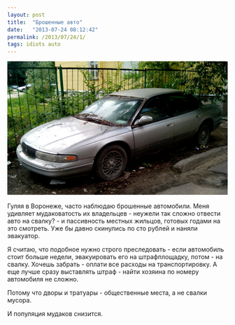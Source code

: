 ```yaml
---
layout: post
title:  "Брошенные авто"
date:   "2013-07-24 08:12:42"
permalink: /2013/07/24/1/
tags: idiots auto
---
```

![auto-bydlo](/assets/static/car.jpg)

Гуляя в Воронеже, часто наблюдаю брошенные автомобили. Меня удивляет
мудаковатость их владельцев - неужели так сложно отвести авто на
свалку? - и пассивность местных жильцов, готовых годами на это
смотреть. Уже бы давно скинулись по сто рублей и наняли эвакуатор.

Я считаю, что подобное нужно строго преследовать - если автомобиль
стоит больше недели, эвакуировать его на штрафплощадку, потом - на
свалку. Хочешь забрать - оплати все расходы на транспортировку. А еще
лучше сразу выставлять штраф - найти хозяина по номеру автомобиля не
сложно.

Потому что дворы и тратуары - общественные места, а не свалки мусора.

И популяция мудаков снизится.
